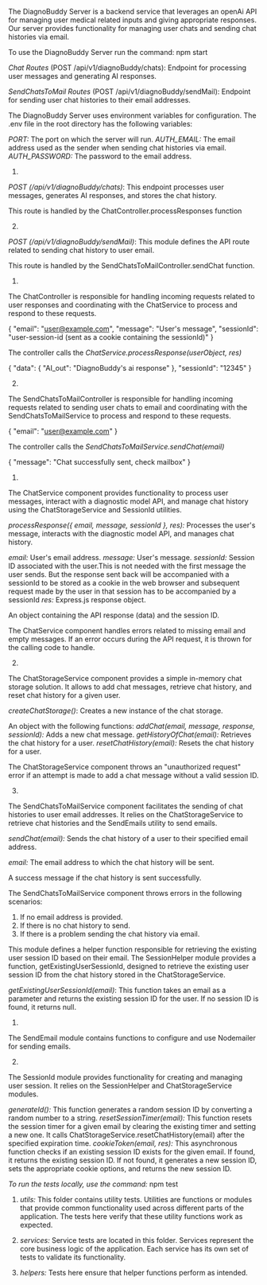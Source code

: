 <!-- DiagnoBuddy Server -->
The DiagnoBuddy Server is a backend service that leverages an openAi API for managing user medical related inputs and giving appropriate responses. Our server provides functionality for managing user chats and sending chat histories via email.
<!-- Usage -->
To use the DiagnoBuddy Server run the command: npm start



<!-- index.js COMPONENT -->
<!-- Initial Routes -->
*Chat Routes* 
(POST /api/v1/diagnoBuddy/chats): 
Endpoint for processing user messages and generating AI responses.

*SendChatsToMail Routes*
(POST /api/v1/diagnoBuddy/sendMail):
Endpoint for sending user chat histories to their email addresses.

<!-- Environment Variables -->
The DiagnoBuddy Server uses environment variables for configuration. The .env file in the root directory has the following variables:

*PORT:* The port on which the server will run.
*AUTH_EMAIL:* The email address used as the sender when sending chat histories via email.
*AUTH_PASSWORD:* The password to the email address.



<!-- ROUTES FOLDER -->
1) <!-- ChatRoutes COMPONENT -->
*POST (/api/v1/diagnoBuddy/chats)*:
This endpoint processes user messages, generates AI responses, and stores the chat history.

This route is handled by the ChatController.processResponses function

2) <!-- SendChatsToMailRoutes COMPONENT -->
*POST (/api/v1/diagnoBuddy/sendMail)*:
This module defines the API route related to sending chat history to user email.

This route is handled by the SendChatsToMailController.sendChat function.



<!-- CONTROLLERS FOLDER -->
1) <!-- ChatController COMPONENT -->
The ChatController is responsible for handling incoming requests related to user responses and coordinating with the ChatService to process and respond to these requests.

<!-- *Body (req):* JSON object containing user response details. -->
{
  "email": "user@example.com",
  "message": "User's message",
  "sessionId": "user-session-id (sent as a cookie containing the sessionId)"
}

The controller calls the *ChatService.processResponse(userObject, res)*

<!-- *Success Response:* 200 OK with a success message. -->
{
  "data": {
    "AI_out": "DiagnoBuddy's ai response"
  },
  "sessionId": "12345"
}


2) <!-- SendChatsToMailController COMPONENT -->
The SendChatsToMailController is responsible for handling incoming requests related to sending user chats to email and coordinating with the SendChatsToMailService to process and respond to these requests.

<!-- *Body (req):* JSON object containing the user's email. -->
{
  "email": "user@example.com"
}

The controller calls the *SendChatsToMailService.sendChat(email)*

<!-- *Success Response:* 200 OK with a success message. -->
{
  "message": "Chat successfully sent, check mailbox"
}



  <!-- SERVICES FOLDER -->
1) <!-- ChatService COMPONENT -->
The ChatService component provides functionality to process user messages, interact with a diagnostic model API, and manage chat history using the ChatStorageService and SessionId utilities.
<!-- Functions -->
*processResponse({ email, message, sessionId }, res):* Processes the user's message, interacts with the diagnostic model API, and manages chat history.
<!-- Parameters: -->
*email:* User's email address.
*message:* User's message.
*sessionId:* Session ID associated with the user.This is not needed with the first message the user sends. But the response sent back will be accompanied with a sessionId to be stored as a cookie in the web browser and subsequent request made by the user in that session has to be accompanied by a sessionId
*res:* Express.js response object.
<!-- Returns: -->
An object containing the API response (data) and the session ID.
<!-- Error Handling -->
The ChatService component handles errors related to missing email and empty messages. If an error occurs during the API request, it is thrown for the calling code to handle.


2) <!-- ChatStorageService COMPONENT -->
The ChatStorageService component provides a simple in-memory chat storage solution. It allows to add chat messages, retrieve chat history, and reset chat history for a given user.
<!-- Functions -->
*createChatStorage()*: Creates a new instance of the chat storage.
<!-- Returns: -->
An object with the following functions:
*addChat(email, message, response, sessionId):* Adds a new chat message.
*getHistoryOfChat(email):* Retrieves the chat history for a user.
*resetChatHistory(email):* Resets the chat history for a user.
<!-- Error Handling -->
The ChatStorageService component throws an "unauthorized request" error if an attempt is made to add a chat message without a valid session ID.


3) <!-- SendChatsToMailService COMPONENT -->
The SendChatsToMailService component facilitates the sending of chat histories to user email addresses. It relies on the ChatStorageService to retrieve chat histories and the SendEmails utility to send emails.
<!-- Functions -->
*sendChat(email):* Sends the chat history of a user to their specified email address.
<!-- Parameters: -->
*email:* The email address to which the chat history will be sent.
<!-- Returns: -->
A success message if the chat history is sent successfully.
<!-- Error Handling -->
The SendChatsToMailService component throws errors in the following scenarios:
1) If no email address is provided.
2) If there is no chat history to send.
3) If there is a problem sending the chat history via email.



<!-- HELPERS FOLDER -->
<!-- SessionHelper COMPONENT -->
This module defines a helper function responsible for retrieving the existing user session ID based on their email. The SessionHelper module provides a function, getExistingUserSessionId, designed to retrieve the existing user session ID from the chat history stored in the ChatStorageService.
<!-- Function: -->
*getExistingUserSessionId(email)*: This function takes an email as a parameter and returns the existing session ID for the user. If no session ID is found, it returns null.



<!-- UTILS FOLDER -->
1) <!-- SendEmails COMPONENT -->
The SendEmail module contains functions to configure and use Nodemailer for sending emails.

2) <!-- SessionId COMPONENT -->
The SessionId module provides functionality for creating and managing user session. It relies on the SessionHelper and ChatStorageService modules.
<!-- Functions: -->
*generateId():* This function generates a random session ID by converting a random number to a string.
*resetSessionTimer(email):* This function resets the session timer for a given email by clearing the existing timer and setting a new one. It calls ChatStorageService.resetChatHistory(email) after the specified expiration time.
*cookieToken(email, res):* This asynchronous function checks if an existing session ID exists for the given email. If found, it returns the existing session ID. If not found, it generates a new session ID, sets the appropriate cookie options, and returns the new session ID.


<!-- TEST FOLDER -->
*To run the tests locally, use the command:* 
npm test

1) *utils:* This folder contains utility tests. Utilities are functions or modules that provide common functionality used across different parts of the application. The tests here verify that these utility functions work as expected.

2) *services:* Service tests are located in this folder. Services represent the core business logic of the application. Each service has its own set of tests to validate its functionality.

3) *helpers:* Tests here ensure that helper functions perform as intended.